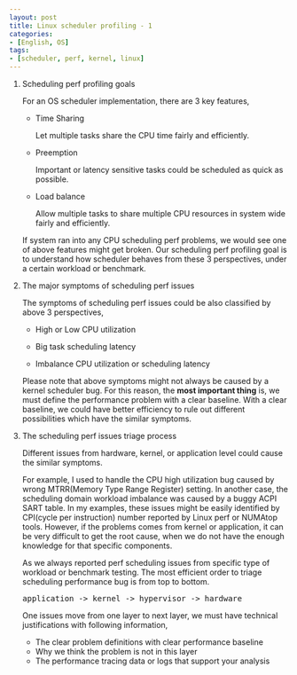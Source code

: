 ```yaml
---
layout: post
title: Linux scheduler profiling - 1
categories:
- [English, OS]
tags:
- [scheduler, perf, kernel, linux]
---
```


1. Scheduling perf profiling goals

	For an OS scheduler implementation, there are 3 key features,
	
	* Time Sharing
	
		Let multiple tasks share the CPU time fairly and efficiently.
	
	* Preemption
	
		Important or latency sensitive tasks could be scheduled as quick as possible.
	
	* Load balance
	
		Allow multiple tasks to share multiple CPU resources in system wide fairly and efficiently. 
	
	If system ran into any CPU scheduling perf problems, we would see one of above features might get broken.
	Our scheduling perf profiling goal is to understand how scheduler behaves from these 3 perspectives, under a certain
	workload or benchmark.

2. The major symptoms of scheduling perf issues

	The symptoms of scheduling perf issues could be also classified by above 3 perspectives,
	
	* High or Low CPU utilization
	
	* Big task scheduling latency
	
	* Imbalance CPU utilization or scheduling latency
	
	Please note that above symptoms might not always be caused by a kernel scheduler bug. 
	For this reason, the **most important thing** is, we must define the performance problem with a clear baseline.
	With a clear baseline, we could have better efficiency to rule out different possibilities which have the similar symptoms.

3. The scheduling perf issues triage process

	Different issues from hardware, kernel, or application level could cause the similar symptoms.
	
	For example, I used to handle the CPU high utilization bug caused by wrong MTRR(Memory Type Range Register) setting.
	In another case, the scheduling domain workload imbalance was caused by a buggy ACPI SART table. In my examples, these
	issues might be easily identified by CPI(cycle per instruction) number reported by Linux perf or NUMAtop tools. However,
	if the problems comes from kernel or application, it can be very difficult to get the root cause, when we do not have the
	enough knowledge for that specific components.
	
	As we always reported perf scheduling issues from specific type of workload or benchmark testing. The most efficient order
	to triage scheduling performance bug is from top to bottom. 
	
	<pre>application -> kernel -> hypervisor -> hardware</pre>
	
	One issues move from one layer to next layer, we must have technical justifications with following information,
	
	* The clear problem definitions with clear performance baseline
	* Why we think the problem is not in this layer
	* The performance tracing data or logs that support your analysis
